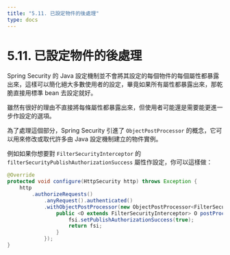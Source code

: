 ```yaml
---
title: "5.11. 已設定物件的後處理"
type: docs
---
```


# 5.11. 已設定物件的後處理

Spring Security 的 Java 設定機制並不會將其設定的每個物件的每個屬性都暴露出來，這樣可以簡化絕大多數使用者的設定，畢竟如果所有屬性都暴露出來，那乾脆直接用標準 bean 去設定就好。

雖然有很好的理由不直接將每條屬性都暴露出來，但使用者可能還是需要能更進一步作設定的選項。

為了處理這個部分，Spring Security 引進了 `ObjectPostProcessor` 的概念，它可以用來修改或取代許多由 Java 設定機制建立的物件實例。

例如如果你想要對 `FilterSecurityInterceptor` 的 `filterSecurityPublishAuthorizationSuccess` 屬性作設定，你可以這樣做：

```java
@Override
protected void configure(HttpSecurity http) throws Exception {
	http
		.authorizeRequests()
			.anyRequest().authenticated()
			.withObjectPostProcessor(new ObjectPostProcessor<FilterSecurityInterceptor>() {
				public <O extends FilterSecurityInterceptor> O postProcess(O fsi) {
					fsi.setPublishAuthorizationSuccess(true);
					return fsi;
				}
			});
}
```